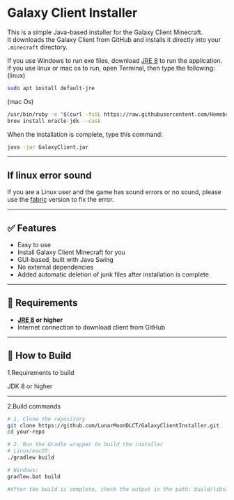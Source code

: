 # Galaxy Client Installer

This is a simple Java-based installer for the Galaxy Client Minecraft.  
It downloads the Galaxy Client from GitHub and installs it directly into your `.minecraft` directory.

If you use Windows to run exe files, download [JRE 8](https://www.java.com/en/download/manual.jsp) to run the application.
if you use linux or mac os to run, open Terminal, then type the following: 
(linux)
```bash
sudo apt install default-jre
```
(mac Os)
```bash
/usr/bin/ruby -e "$(curl -fsSL https://raw.githubusercontent.com/Homebrew/install/master/install)"
brew install oracle-jdk --cask
```
When the installation is complete, type this command:
```bash
java -jar GalaxyClient.jar
```
---
## If linux error sound

If you are a Linux user and the game has sound errors or no sound, please use the [fabric](https://fabricmc.net/) version to fix the error.

---

## ✅ Features

- Easy to use
- Install Galaxy Client Minecraft for you
- GUI-based, built with Java Swing
- No external dependencies
- Added automatic deletion of junk files after installation is complete

---

## 🧱 Requirements

- **[JRE 8](https://www.java.com/en/download/manual.jsp) or higher**
- Internet connection to download client from GitHub

---

## 🚀 How to Build

1.Requirements to build

  JDK 8 or higher

---
2.Build commands

```bash
# 1. Clone the repository
git clone https://github.com/LunarMoonDLCT/GalaxyClientInstaller.git
cd your-repo

# 2. Run the Gradle wrapper to build the installer
# Linux/macOS:
./gradlew build

# Windows:
gradlew.bat build

#After the build is complete, check the output in the path: build/libs/Galaxy-Client-Installer.jar
